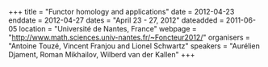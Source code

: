 +++
title = "Functor homology and applications"
date = 2012-04-23
enddate = 2012-04-27
dates = "April 23 - 27, 2012"
dateadded = 2011-06-05
location = "Université de Nantes, France"
webpage = "http://www.math.sciences.univ-nantes.fr/~Foncteur2012/"
organisers = "Antoine Touzé, Vincent Franjou and Lionel Schwartz"
speakers = "Aurélien Djament, Roman Mikhailov, Wilberd van der Kallen"
+++
